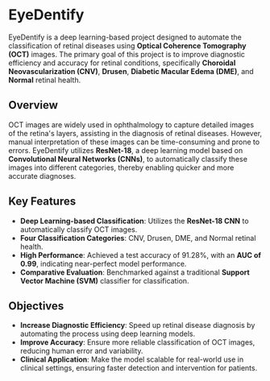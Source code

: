 # EyeDentify
EyeDentify is a deep learning-based project designed to automate the classification of retinal diseases using **Optical Coherence Tomography (OCT)** images. The primary goal of this project is to improve diagnostic efficiency and accuracy for retinal conditions, specifically **Choroidal Neovascularization (CNV)**, **Drusen**, **Diabetic Macular Edema (DME)**, and **Normal** retinal health.

## Overview

OCT images are widely used in ophthalmology to capture detailed images of the retina's layers, assisting in the diagnosis of retinal diseases. However, manual interpretation of these images can be time-consuming and prone to errors. EyeDentify utilizes **ResNet-18**, a deep learning model based on **Convolutional Neural Networks (CNNs)**, to automatically classify these images into different categories, thereby enabling quicker and more accurate diagnoses.

## Key Features
- **Deep Learning-based Classification**: Utilizes the **ResNet-18 CNN** to automatically classify OCT images.
- **Four Classification Categories**: CNV, Drusen, DME, and Normal retinal health.
- **High Performance**: Achieved a test accuracy of 91.28%, with an **AUC of 0.99**, indicating near-perfect model performance.
- **Comparative Evaluation**: Benchmarked against a traditional **Support Vector Machine (SVM)** classifier for classification.

## Objectives
- **Increase Diagnostic Efficiency**: Speed up retinal disease diagnosis by automating the process using deep learning models.
- **Improve Accuracy**: Ensure more reliable classification of OCT images, reducing human error and variability.
- **Clinical Application**: Make the model scalable for real-world use in clinical settings, ensuring faster detection and intervention for patients.
